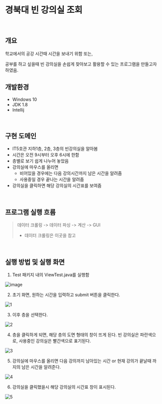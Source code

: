 
# 경북대 빈 강의실 조회
<br>

## 개요
학교에서의 공강 시간때 시간을 보내기 위함 또는, 

공부를 하고 싶을때 빈 강의실을 손쉽게 찾아보고 활용할 수 있는 프로그램을 만들고자 하였음.
<br>

## 개발환경

- Windows 10
- JDK 1.8
- Intellij
<br>

## 구현 도메인

- IT5호관 지하1층, 2층, 3층의 빈강의실을 알아봄
- 시간은 오전 9시부터 오후 6시에 한함
- 층별로 보기 쉽게 나누어 놓았음
- 강의실에 마우스를 올리면
    - 비어있을 경우에는 다음 강의시간까지 남은 시간을 알려줌
    - 사용중일 경우 끝나는 시간을 알려줌
- 강의실을 클릭하면 해당 강의실의 시간표를 보여줌
<br>

## 프로그램 실행 흐름

> 데이터 크롤링 -> 데이터 파싱 -> 계산 -> GUI 
> * 데이터 크롤링은 이곳을 참고
<br>

## 실행 방법 및 실행 화면

1. Test 패키지 내의 ViewTest.java를 실행함

![image](https://user-images.githubusercontent.com/75191916/172535197-d6d924a6-bbf2-44e8-91ff-c6f120247ae5.png)


2. 초기 화면, 원하는 시간을 입력하고 submit 버튼을 클릭한다.

![1](https://user-images.githubusercontent.com/75191916/172535284-7df4d56b-8fbf-4357-a1bf-e0f50623ed2e.png)

3. 이후 층을 선택한다.

![2](https://user-images.githubusercontent.com/75191916/172535295-9af7d6cb-b359-4183-bb81-dfbbd3560eea.png)

4. 층을 클릭하게 되면, 해당 층의 도면 형태의 창이 뜨게 된다. 
   빈 강의실은 파란색으로, 사용중인 강의실은 빨간색으로 표기된다.

![3](https://user-images.githubusercontent.com/75191916/172535358-fd25d5a0-c857-4456-a3a1-20901422b344.png)


5. 강의실에 마우스를 올리면 다음 강의까지 남아있는 시간 or 현재 강의가 끝날때 까지의 남은 시간을 알려준다.

![4](https://user-images.githubusercontent.com/75191916/172535489-2e2e1275-96c6-46b2-9bb3-541e557d1aa2.png)

6. 강의실을 클릭했을시 해당 강의실의 시간표 창이 표시된다.

![5](https://user-images.githubusercontent.com/75191916/172535527-a978058b-3dbb-4c42-892c-1e109087ffc7.png)

